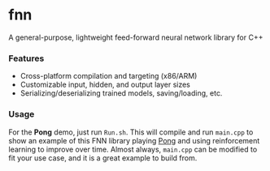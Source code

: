 # fnn
A general-purpose, lightweight feed-forward neural network library for C++

### Features
 - Cross-platform compilation and targeting (x86/ARM)
 - Customizable input, hidden, and output layer sizes
 - Serializing/deserializing trained models, saving/loading, etc.

### Usage
For the **Pong** demo, just run `Run.sh`. This will compile and run `main.cpp` to show an example of this FNN library playing [Pong](https://en.wikipedia.org/wiki/Pong) and using reinforcement learning to improve over time. Almost always, `main.cpp` can be modified to fit your use case, and it is a great example to build from.
